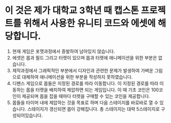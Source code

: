 # 이 것은 제가 대학교 3학년 때 캡스톤 프로젝트를 위해서 사용한 유니티 코드와 에셋에 해당합니다.
1. 현재 게임은 포맷과정에서 증발하여 남아있지 않습니다.
2. 에셋은 몹과 필드 그리고 터렛이 있으며 몹과 터렛에 애니메이션을 위한 부분은 없습니다.
3. 제작과정에서 그래픽적인 부분에서 디자인과 관련한 문제가 발생하여 가벼운 그림으로 대체하여 애니메이션을 위한 부분을 작성하지 못하였습니다.
4. 디펜스 게임으로 몹들은 지정된 경로를 따라 이동합니다. 이 지정된 경로를 따라 이동하는 몹을 터랫을 배치하여 제압하면 되는 게임입니다. 이 때 기초 코인은 100코인이 제공되며 몹을 잡을 때마다 터렛을 구매할 수 있는 코인을 제공합니다.
5. 몹들을 타이머 내에 제압하는 것을 목표로 하며 다음 스테이지를 바로바로 열 수 있습니다. 스테이지가 갱신되면 몹이 강해집니다. 총 스테이지는 대략 5스테이지로 구성되어있습니다.
